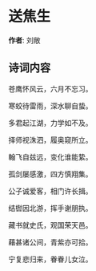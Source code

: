 # 送焦生

**作者**: 刘敞

## 诗词内容

苍鹰怀风云，六月不忘习。

寒蛟待雷雨，深水聊自蛰。

多君起江湖，力学如不及。

择师视洙泗，履奥窥所立。

翰飞自兹远，变化谁能絷。

孤剑屡感激，四方慎翔集。

公子诚爱客，相门许长揖。

结辔因北游，挥手谢朋执。

藏书就史氏，观国荣天邑。

藉甚诸公间，青紫亦可拾。

宁复悲归来，眷眷儿女泣。

